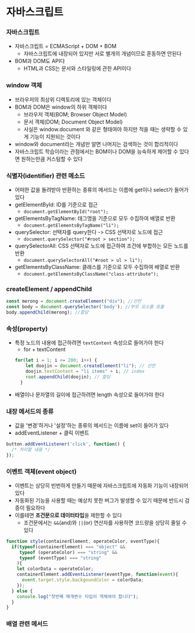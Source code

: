 # 자바스크립트 
### 자바스크립트
- 자바스크립트 = ECMAScript + DOM + BOM
    - 자바스크립트에 내장되어 있지만 서로 별개의 개념이므로 혼동하면 안된다
- BOM과 DOM도 API다
    - HTML과 CSS는 문서와 스타일링에 관한 API이다

### window 객체
- 브라우저의 최상위 디렉토리에 있는 객체이다
- BOM과 DOM은 window의 하위 객체이다
    - 브라우저 객체(BOM; Browser Object Model)
    - 문서 객체(DOM; Document Object Model)
    - 사실은 window.document 와 같은 형태여야 하지만 적을 때는 생략할 수 있게 기능이 지원되는 것이다
- window와 document라는 개념만 알면 나머지는 검색하는 것이 합리적이다
- 자바스크립트 학습이라는 관점에서는 BOM이나 DOM을 능숙하게 제어할 수 있다면 원하는만큼 커스텀할 수 있다

### 식별자(identifier) 관련 메소드
- 어떠한 값을 돌려받아 반환하는 종류의 메서드는 이름에 get이나 select가 들어가 있다
- getElementById: ID를 기준으로 접근
  - `document.getElementById("root");`
- getElementsByTagName: 태그명을 기준으로 모두 수집하여 배열로 반환
  - `document.getElementsByTagName("li");`
- querySelector: 선택자를 query한다 -> CSS 선택자로 노드에 접근
  - `document.querySelector("#root > section");`
- querySelectorAll: CSS 선택자로 노드에 접근하여 조건에 부합하는 모든 노드를 반환
  - `document.querySelectorAll("#root > ul > li");`
- getElementsByClassName: 클래스를 기준으로 모두 수집하여 배열로 반환
  - `document.getElementsByClassName("class-attribute");`

### createElement / appendChild
```javascript
const merong = document.createElement("div"); //선언
const body = document.querySelector('body'); //부모 요소를 호출 
body.appendChild(merong); //할당
```

### 속성(property)
- 특정 노드의 내용에 접근하려면 `textContent` 속성으로 들어가야 한다
  - for + textContent
  ```javascript
  for(let i = 1; i <= 200; i++) {
      let doojin = document.createElement("li"); // 선언
      doojin.textContent = "li items" + i; // index
      root.appendChild(doojin); // 할당
    }
  ```
- 배열이나 문자열의 길이에 접근하려면 length 속성으로 들어가야 한다

### 내장 메서드의 종류
- 값을 '변경'하거나 '설정'하는 종류의 메서드는 이름에 set이 들어가 있다
- addEventListener + 클릭 이벤트
```javascript
button.addEventListener('click', function() {
  /* 처리할 내용 */
});
```

### 이벤트 객체(event object)
- 이벤트는 상당히 빈번하게 만들기 때문에 자바스크립트에 자동화 기능이 내장되어 있다
- 자동화된 기능을 사용할 때는 예상치 못한 버그가 발생할 수 있기 때문에 반드시 검증이 필요하다
- 이를테면 **조건문으로 데이터타입**을 제한할 수 있다
  - 조건문에서는 `&&`(and)와 `||`(or) 연산자를 사용하면 코드량을 상당히 줄일 수 있다
```javascript
function style(containerElement, operateColor, eventType){
  if(typeof(containerElement) === "object" && 
     typeof (operateColor) === "string" &&
     typeof (eventType) === "string"
    ){
    let colorData = operateColor;
    containerElement.addEventListener(eventType, function(event){
      event.target.style.backgoundColor = colorData;
    });
  } else {
    console.log("첫번째 매개변수 타입이 객체여야 합니다");
  }
}
```

### 배열 관련 메서드



